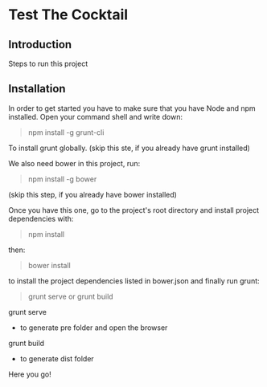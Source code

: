 # Test The Cocktail

## Introduction

Steps to run this project


## Installation

In order to get started you have to make sure that you have Node and npm installed.
Open your command shell and write down:
> npm install -g grunt-cli

To install grunt globally. (skip this ste, if you already have grunt installed)

We also need bower in this project, run:
> npm install -g bower

(skip this step, if you already have bower installed)

Once you have this one, go to the project's root directory and install project dependencies with:
> npm install

then:
> bower install

to install the project dependencies listed in bower.json
and finally run grunt:
> grunt serve or grunt build

grunt serve
- to generate pre folder and open the browser

grunt build
- to generate dist folder


Here you go!
